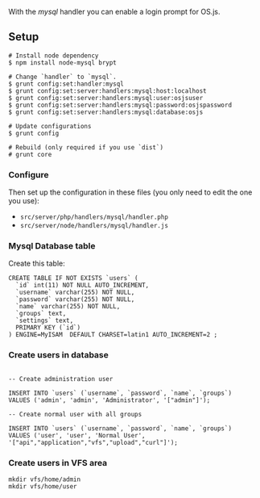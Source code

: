 With the *mysql* handler you can enable a login prompt for OS.js.

## Setup

```
# Install node dependency
$ npm install node-mysql brypt

# Change `handler` to `mysql`.
$ grunt config:set:handler:mysql
$ grunt config:set:server:handlers:mysql:host:localhost
$ grunt config:set:server:handlers:mysql:user:osjsuser
$ grunt config:set:server:handlers:mysql:password:osjspassword
$ grunt config:set:server:handlers:mysql:database:osjs

# Update configurations
$ grunt config

# Rebuild (only required if you use `dist`)
# grunt core

```

### Configure

Then set up the configuration in these files (you only need to edit the one you use):

- `src/server/php/handlers/mysql/handler.php`
- `src/server/node/handlers/mysql/handler.js`


### Mysql Database table

Create this table:

```
CREATE TABLE IF NOT EXISTS `users` (
  `id` int(11) NOT NULL AUTO_INCREMENT,
  `username` varchar(255) NOT NULL,
  `password` varchar(255) NOT NULL,
  `name` varchar(255) NOT NULL,
  `groups` text,
  `settings` text,
  PRIMARY KEY (`id`)
) ENGINE=MyISAM  DEFAULT CHARSET=latin1 AUTO_INCREMENT=2 ;
```

### Create users in database

```

-- Create administration user

INSERT INTO `users` (`username`, `password`, `name`, `groups`)
VALUES ('admin', 'admin', 'Administrator', '["admin"]');

-- Create normal user with all groups

INSERT INTO `users` (`username`, `password`, `name`, `groups`)
VALUES ('user', 'user', 'Normal User', '["api","application","vfs","upload","curl"]');

```

### Create users in VFS area

```
mkdir vfs/home/admin
mkdir vfs/home/user
```
